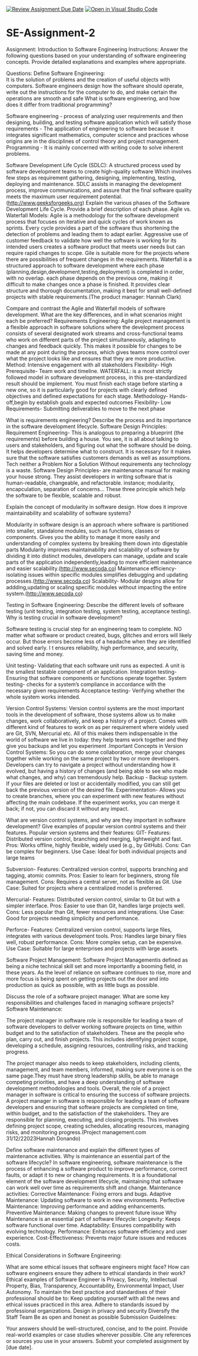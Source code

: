 [![Review Assignment Due Date](https://classroom.github.com/assets/deadline-readme-button-24ddc0f5d75046c5622901739e7c5dd533143b0c8e959d652212380cedb1ea36.svg)](https://classroom.github.com/a/-ucQIGTc)
[![Open in Visual Studio Code](https://classroom.github.com/assets/open-in-vscode-718a45dd9cf7e7f842a935f5ebbe5719a5e09af4491e668f4dbf3b35d5cca122.svg)](https://classroom.github.com/online_ide?assignment_repo_id=15223467&assignment_repo_type=AssignmentRepo)
# SE-Assignment-2
Assignment: Introduction to Software Engineering
Instructions:
Answer the following questions based on your understanding of software engineering concepts. Provide detailed explanations and examples where appropriate.

Questions:
Define Software Engineering:  
It is the solution of problems and the creation of useful objects with computers. Software engineers design how the software should operate, write out the instructions for the computer to do, and make certain the operations are smooth and safe
What is software engineering, and how does it differ from traditional programming?
 
Software engineering - process of analyzing user requirements and then designing, building, and testing software application which will satisfy those requirements - The application of engineering to software because it integrates significant mathematics, computer science and practices whose origins are in the disciplines of control theory and project management. Programming - It is mainly concerned with writing code to solve inherent problems.

Software Development Life Cycle (SDLC): 
A structured process used by software development teams to create high-quality software Which involves few steps as requirement gathering, designing, implementing, testing, deploying and maintenance. SDLC assists in managing the development process, improve communications, and assure that the final software quality meets the maximum user requirement potential.(http://www.geeksforgeeks.org)
Explain the various phases of the Software Development Life Cycle. Provide a brief description of each phase.
Agile vs. Waterfall Models:
Agile is a methodology for the software development process that focuses on iterative and quick cycles of work known as sprints. Every cycle provides a part of the software thus shortening the detection of problems and leading them to adapt earlier. Aggressive use of customer feedback to validate how well the software is working for its intended users creates a software product that meets user needs but can require rapid changes to scope. Gile is suitable more for the projects where there are possibilities of frequent changes in the requirements.
Waterfall is a structured approach to software development where each phase (planning,design,development,testing,deployment) is completed in order, with no overlap. each phase depends on the previous one, making it difficult to make changes once a phase is finished. It provides clear structure and thorough documentation, making it best for small well-defined projects with stable requirements.(The product manager: Hannah Clark)

Compare and contrast the Agile and Waterfall models of software development. What are the key differences, and in what scenarios might each be preferred?
Requirements Engineering:
Agile project management is a flexible approach in software solutions where the development process consists of several designated work streams and cross-functional teams who work on different parts of the project simultaneously, adapting to changes and feedback quickly. This makes it possible for changes to be made at any point during the process, which gives teams more control over what the project looks like and ensures that they are more productive.
Method: Intensive engagement with all stakeholders
Flexibility- High
Prerequisite- Team work and timeline.
WATERFALL: is a most strictly followed model in software development process, in this pre-standardized result should be implement. You must finish each stage before starting a new one, so it is particularly good for projects with clearly defined objectives and defined expectations for each stage.
Methodology- Hands-off,begin by establish goals and expected outcomes
Flexibility- Low
Requirements- Submitting deliverables to move to the next phase

What is requirements engineering? Describe the process and its importance in the software development lifecycle.
Software Design Principles:
Requirement Engineering- This is analogous to preparing a blueprint (the requirements) before building a house. You see, it is all about talking to users and stakeholders, and figuring out what the software should be doing. It helps developers determine what to construct.
It is necessary for it makes sure that the software satisfies customers demands as well as assumptions. Tech neither a Problem Nor a Solution Without requirements any technology is a waste.
Software Design Principles- are maintenance manual for making your house strong. They assist developers in writing software that is human-readable, changeable, and refactorable. instance; modularity, encapculation, separation of concerns... These three principle which help the software to be flexible, scalable and robust.

Explain the concept of modularity in software design. How does it improve maintainability and scalability of software systems?

Modularity in software design is an approach where software is partitioned into smaller, standalone modules, such as functions, classes or components. Gives you the ability to manage it more easily and understanding of complex systems by breaking them down into digestable parts
Modularity improves maintainability and scalability of software by dividing it into distinct modules, developers can manage, update and scale parts of the application independently,leading to more efficient maintenance and easier scalability.(http://www.secoda,co)
Maintenance efficiency- isolating issues within specific modules simplifies debugging and updating processes.(http://www.secoda,co)
Scalability- Modular designs allow for addding,updating or scaling specific modules without impacting the entire system.(http://www.secoda,co)

Testing in Software Engineering:
Describe the different levels of software testing (unit testing, integration testing, system testing, acceptance testing). Why is testing crucial in software development?

Software testing is crucial step for an engineering team to complete. NO matter what software or product created, bugs, glitches and errors will likely occur. But those errors become less of a headache when they are identified and solved early. I t ensures reliability, high performance, and security, saving time and money.

Unit testing- Validating that each software unit runs as expected. A unit is the smallest testable component of an application.
Integration testing- Ensuring that software components or functions operate together.
System testing- checks for a system’s compliance in accordance with the necessary given requirements
Acceptance testing- Verifying whether the whole system works intended.

Version Control Systems:
Version control systems are the most important tools in the development of software, those systems allow us to make changes, work collaboratively, and keep a history of a project. Comes with different kind of features to work on as per requirement where widely used are Git, SVN, Mercurial etc. All of this makes them indispensable in the world of software we live in today: they help teams work together and they give you backups and let you experiment .Important Concepts in Version Control Systems:
So you can do some collaboration, merge your changes together while working on the same project by two or more developers.
Developers can try to navigate a project without understanding how it evolved, but having a history of changes (and being able to see who made what changes, and why) can tremendously help.
Backup - Backup system. If your files are deleted or lost or accidentally modified, you can still get back the previous version of the desired file.
Experimentation- Allows you to create branches, where you can experiment with new features without affecting the main codebase. If the experiment works, you can merge it back; if not, you can discard it without any impact.

What are version control systems, and why are they important in software development? Give examples of popular version control systems and their features.
Popular version systems and their features:
GIT-
Features: Distributed version control, branching and merging, lightweight and fast.
Pros: Works offline, highly flexible, widely used (e.g., by GitHub).
Cons: Can be complex for beginners.
Use Case: Ideal for both individual projects and large teams

Subversion-
Features: Centralized version control, supports branching and tagging, atomic commits.
Pros: Easier to learn for beginners, strong file management.
Cons: Requires a central server, not as flexible as Git.
Use Case: Suited for projects where a centralized model is preferred.

Mercurial-
Features: Distributed version control, similar to Git but with a simpler interface.
Pros: Easier to use than Git, handles large projects well.
Cons: Less popular than Git, fewer resources and integrations.
Use Case: Good for projects needing simplicity and performance.

Perforce-
Features: Centralized version control, supports large files, integrates with various development tools.
Pros: Handles large binary files well, robust performance.
Cons: More complex setup, can be expensive.
Use Case: Suitable for large enterprises and projects with large assets.

Software Project Management:
 Software Project Managementis defined as  being a niche technical skill set and more importantly a booming field, in these years. As the level of reliance on software continues to rise, more and more focus is being spent on getting projects out the door and into production as quick as possible, with as little bugs as possible.

Discuss the role of a software project manager. What are some key responsibilities and challenges faced in managing software projects?
Software Maintenance:

The project manager in software role is responsible for leading a team of software developers to deliver working software projects on time, within budget and to the satisfaction of stakeholders. These are the people who plan, carry out, and finish projects. This includes identifying project scope, developing a schedule, assigning resources, controlling risks, and tracking progress.

The project manager also needs to keep stakeholders, including clients, management, and team members, informed, making sure everyone is on the same page.They must have strong leadership skills, be able to manage competing priorities, and have a deep understanding of software development methodologies and tools. Overall, the role of a project manager in software is critical to ensuring the success of software projects. A project manager in software is responsible for leading a team of software developers and ensuring that software projects are completed on time, within budget, and to the satisfaction of the stakeholders. They are responsible for planning, executing, and closing projects. This involves defining project scope, creating schedules, allocating resources, managing risks, and monitoring progress.(Project management.com 31/12/22023Hannah Donando)

Define software maintenance and explain the different types of maintenance activities. Why is maintenance an essential part of the software lifecycle?
In software engineering, software maintenance is the process of enhancing a software product to improve performance, correct faults, or adapt it to new or changing requirements. It is a foundational element of the software development lifecycle, maintaining that software can work well over time as requirements shift and change.
Maintenance activities:
Corrective Maintenance: Fixing errors and bugs.
Adaptive Maintenance: Updating software to work in new environments.
Perfective Maintenance: Improving performance and adding enhancements.
Preventive Maintenance: Making changes to prevent future issue
Why Maintenance is an essential part of software lifecycle:
Longevity: Keeps software functional over time.
Adaptability: Ensures compatibility with evolving technology.
Performance: Enhances software efficiency and user experience.
Cost-Effectiveness: Prevents major future issues and reduces costs.


Ethical Considerations in Software Engineering:

What are some ethical issues that software engineers might face? How can software engineers ensure they adhere to ethical standards in their work?
Ethical examples of Software Engineer is Privacy, Security, Intellectual Property, Bias, Transparency, Accountability, Environmental Impact, User Autonomy. To maintain the best practice and standardises of their professional should be to:
Keep updating yourself with all the news and ethical issues practiced in this area.
Adhere to standards issued by professional organizations.
Design in privacy and security
Diversify the Staff Team
Be as open and honest as possible
Submission Guidelines:

Your answers should be well-structured, concise, and to the point.
Provide real-world examples or case studies wherever possible.
Cite any references or sources you use in your answers.
Submit your completed assignment by [due date].
